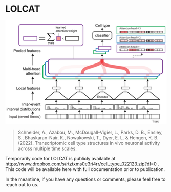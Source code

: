 # LOLCAT

![](lolcat_architecture.png)

>Schneider, A., Azabou, M., McDougall-Vigier, L., Parks, D. B., Ensley, S., Bhaskaran-Nair, K., Nowakowski, T., Dyer, E. L. & Hengen, K. B. (2022). Transcriptomic cell type structures in vivo neuronal activity across multiple time scales. 

Temporarily code for LOLCAT is publicly available at https://www.dropbox.com/s/rtztxms0e3ri4rr/cell_type_022123.zip?dl=0 . This code will be available here with full documentation prior to publication.

In the meantime, if you have any questions or comments, please feel free to reach out to us.
